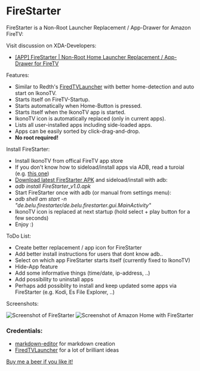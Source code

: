 # FireStarter

FireStarter is a Non-Root Launcher Replacement / App-Drawer for Amazon FireTV:

Visit discussion on XDA-Developers: 
 * [[APP] FireStarter | Non-Root Home Launcher Replacement / App-Drawer for FireTV](http://forum.xda-developers.com/fire-tv/themes-apps/app-root-home-launcher-replacement-app-t3118135)

Features:
 
 * Similar to Redth's <a href="https://github.com/Redth/FiredTVLauncher" target="_blank">FiredTVLauncher</a> with better home-detection and auto start on IkonoTV.
 * Starts itself on FireTV-Startup.
 * Starts automatically when Home-Button is pressed.
 * Starts itself when the IkonoTV app is started.
 * IkonoTV icon is automatically replaced (only in current apps).
 * Lists all user-installed apps including side-loaded apps.
 * Apps can be easily sorted by click-drag-and-drop.
 * **No root required!**

Install FireStarter:

 * Install IkonoTV from offical FireTV app store
 * If you don't know how to sideload/install apps via ADB, read a turoial (e.g. <a href="http://www.howtogeek.com/216386/how-to-sideload-android-apps-onto-your-amazon-fire-tv-and-fire-tv-stick/" target="_blank">this one</a>)
 * <a href="https://github.com/sphinx02/FireStarter/releases" target="_blank">Download latest FireStarter APK</a> and sideload/install with adb: 
 * _adb install FireStarter_v1.0.apk_
 * Start FireStarter once with adb (or manual from settings menu): 
 * _adb shell am start -n "de.belu.firestarter/de.belu.firestarter.gui.MainActivity"_
 * IkonoTV icon is replaced at next startup (hold select + play button for a few seconds)
 * Enjoy :)

ToDo List:
 * Create better replacement / app icon for FireStarter
 * Add better install instructions for users that dont know adb..
 * Select on which app FireStarter starts itself (currently fixed to IkonoTV)
 * Hide-App feature
 * Add some informative things (time/date, ip-address, ..)
 * Add possibility to uninstall apps
 * Perhaps add possiblity to install and keep updated some apps via FireStarter (e.g. Kodi, Es File Explorer, ..)

Screenshots:

![Screenshot of FireStarter](https://raw.githubusercontent.com/sphinx02/FireStarter/master/firestarter_screenshot_01.png "Screenshot of FireStarter")
![Screenshot of Amazon Home with FireStarter](https://raw.githubusercontent.com/sphinx02/FireStarter/master/firestarter_screenshot_02.png "Screenshot of Amazon Home with FireStarter")

### Credentials:

 * [markdown-editor](https://jbt.github.io/markdown-editor/) for markdown creation
 * [FiredTVLauncher](https://github.com/Redth/FiredTVLauncher) for a lot of brilliant ideas
 
 
<a href="https://www.paypal.com/cgi-bin/webscr?cmd=_s-xclick&hosted_button_id=KKQ6VU34YGKYS" target="_blank">Buy me a beer if you like it!</a>

